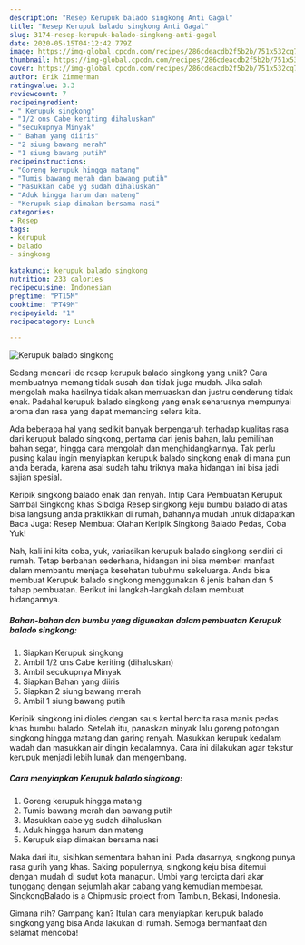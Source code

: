 ```yaml
---
description: "Resep Kerupuk balado singkong Anti Gagal"
title: "Resep Kerupuk balado singkong Anti Gagal"
slug: 3174-resep-kerupuk-balado-singkong-anti-gagal
date: 2020-05-15T04:12:42.779Z
image: https://img-global.cpcdn.com/recipes/286cdeacdb2f5b2b/751x532cq70/kerupuk-balado-singkong-foto-resep-utama.jpg
thumbnail: https://img-global.cpcdn.com/recipes/286cdeacdb2f5b2b/751x532cq70/kerupuk-balado-singkong-foto-resep-utama.jpg
cover: https://img-global.cpcdn.com/recipes/286cdeacdb2f5b2b/751x532cq70/kerupuk-balado-singkong-foto-resep-utama.jpg
author: Erik Zimmerman
ratingvalue: 3.3
reviewcount: 7
recipeingredient:
- " Kerupuk singkong"
- "1/2 ons Cabe keriting dihaluskan"
- "secukupnya Minyak"
- " Bahan yang diiris"
- "2 siung bawang merah"
- "1 siung bawang putih"
recipeinstructions:
- "Goreng kerupuk hingga matang"
- "Tumis bawang merah dan bawang putih"
- "Masukkan cabe yg sudah dihaluskan"
- "Aduk hingga harum dan mateng"
- "Kerupuk siap dimakan bersama nasi"
categories:
- Resep
tags:
- kerupuk
- balado
- singkong

katakunci: kerupuk balado singkong 
nutrition: 233 calories
recipecuisine: Indonesian
preptime: "PT15M"
cooktime: "PT49M"
recipeyield: "1"
recipecategory: Lunch

---
```



![Kerupuk balado singkong](https://img-global.cpcdn.com/recipes/286cdeacdb2f5b2b/751x532cq70/kerupuk-balado-singkong-foto-resep-utama.jpg)

Sedang mencari ide resep kerupuk balado singkong yang unik? Cara membuatnya memang tidak susah dan tidak juga mudah. Jika salah mengolah maka hasilnya tidak akan memuaskan dan justru cenderung tidak enak. Padahal kerupuk balado singkong yang enak seharusnya mempunyai aroma dan rasa yang dapat memancing selera kita.

Ada beberapa hal yang sedikit banyak berpengaruh terhadap kualitas rasa dari kerupuk balado singkong, pertama dari jenis bahan, lalu pemilihan bahan segar, hingga cara mengolah dan menghidangkannya. Tak perlu pusing kalau ingin menyiapkan kerupuk balado singkong enak di mana pun anda berada, karena asal sudah tahu triknya maka hidangan ini bisa jadi sajian spesial.

Keripik singkong balado enak dan renyah. Intip Cara Pembuatan Kerupuk Sambal Singkong khas Sibolga Resep singkong keju bumbu balado di atas bisa langsung anda praktikkan di rumah, bahannya mudah untuk didapatkan Baca Juga: Resep Membuat Olahan Keripik Singkong Balado Pedas, Coba Yuk!


Nah, kali ini kita coba, yuk, variasikan kerupuk balado singkong sendiri di rumah. Tetap berbahan sederhana, hidangan ini bisa memberi manfaat dalam membantu menjaga kesehatan tubuhmu sekeluarga. Anda bisa membuat Kerupuk balado singkong menggunakan 6 jenis bahan dan 5 tahap pembuatan. Berikut ini langkah-langkah dalam membuat hidangannya.

<!--inarticleads1-->

##### Bahan-bahan dan bumbu yang digunakan dalam pembuatan Kerupuk balado singkong:

1. Siapkan  Kerupuk singkong
1. Ambil 1/2 ons Cabe keriting (dihaluskan)
1. Ambil secukupnya Minyak
1. Siapkan  Bahan yang diiris
1. Siapkan 2 siung bawang merah
1. Ambil 1 siung bawang putih


Keripik singkong ini dioles dengan saus kental bercita rasa manis pedas khas bumbu balado. Setelah itu, panaskan minyak lalu goreng potongan singkong hingga matang dan garing renyah. Masukkan kerupuk kedalam wadah dan masukkan air dingin kedalamnya. Cara ini dilakukan agar tekstur kerupuk menjadi lebih lunak dan mengembang. 

<!--inarticleads2-->

##### Cara menyiapkan Kerupuk balado singkong:

1. Goreng kerupuk hingga matang
1. Tumis bawang merah dan bawang putih
1. Masukkan cabe yg sudah dihaluskan
1. Aduk hingga harum dan mateng
1. Kerupuk siap dimakan bersama nasi


Maka dari itu, sisihkan sementara bahan ini. Pada dasarnya, singkong punya rasa gurih yang khas. Saking populernya, singkong keju bisa ditemui dengan mudah di sudut kota manapun. Umbi yang tercipta dari akar tunggang dengan sejumlah akar cabang yang kemudian membesar. SingkongBalado is a Chipmusic project from Tambun, Bekasi, Indonesia. 

Gimana nih? Gampang kan? Itulah cara menyiapkan kerupuk balado singkong yang bisa Anda lakukan di rumah. Semoga bermanfaat dan selamat mencoba!
